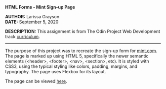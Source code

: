 **HTML Forms - Mint Sign-up Page**

**AUTHOR:**  Larissa Grayson  
**DATE:**  September 5, 2020

**DESCRIPTION:** This assignment is from The Odin Project Web Development track [curriculum](https://www.theodinproject.com/courses/html-and-css/lessons/html-forms).

***

The purpose of this project was to recreate the sign-up form for [mint.com](https://wwws.mint.com/login.event?task=S). The page is marked up using HTML 5, specifically the newer semantic elements (&lt;header&gt;, &lt;footer&gt;, &lt;nav&gt;, &lt;section&gt;, etc).  It is styled with CSS3, using the typical styling like colors, padding, margins, and typography.  The page uses Flexbox for its layout.

The page can be viewed [here](https://larissagrayson.github.io/html-forms/).
